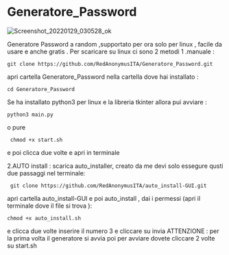 # Generatore_Password
![Screenshot_20220129_030528_ok](https://user-images.githubusercontent.com/78427215/151599610-5fc12179-cd4f-4f6a-83d9-ec34acf2d2f6.png)

Generatore Password a random ,supportato per ora solo per linux , facile da usare  e anche gratis . 
Per scaricare su linux ci sono 2 metodi 
1 .manuale :

    git clone https://github.com/RedAnonymusITA/Generatore_Password.git
           
apri cartella Generatore_Password nella cartella dove hai installato :

    cd Generatore_Password
     
Se ha installato python3 per linux e la libreria tkinter allora pui avviare :

    python3 main.py 
    
o pure 

     chmod +x start.sh
     
e poi clicca due volte e apri in terminale 

2.AUTO install :
scarica auto_installer, creato da me devi solo essegure qusti due passaggi nel terminale:

     git clone https://github.com/RedAnonymusITA/auto_install-GUI.git
     
apri cartella auto_install-GUI e poi auto_install ,
dai i permessi (apri il terminale dove il file si trova ):

    chmod +x auto_install.sh
    
e clicca due volte 
inserire il numero 3 e cliccare su  invia 
ATTENZIONE : per la prima volta il generatore si avvia poi per avviare dovete cliccare 2 volte su start.sh
 
 


